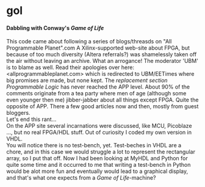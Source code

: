 # gol 

#### Dabbling with Conway's *Game of Life*

This code came about following a series of blogs/threasds on "All Programmable Planet".com A Xilinx-supported web-site about FPGA, but because of too much diversity (Altera referrals?) was shamelessly taken off the air without leaving an archive. What an arrogance! The moderator 'UBM' is to blame as well. Read their apologies over here: <allprogrammableplanet.com> which is redirected to UBM/EETimes where big promises are made, but none kept. The _replacement section Programmable Logic_ has never reached the APP level. About 90% of the comments originate from a tea party where men of age (although some even younger then me) jibber-jabber about all  things except FPGA. Quite the opposite of APP. There a few good articles now and then, mostly from guest bloggers.  
Let's end this rant...  
On the APP site several incarnations were discussed, like MCU, Picoblaze ..., but no real FPGA/HDL stuff. Out of curiosity I coded my own version in VHDL.  
You will notice there is no test-bench, yet. Test-beches in VHDL are a chore, and in this case we would struggle a lot to represent the rectangular array, so I put that off. Now I had been looking at MyHDL and Python for quite some time and it occurred to me that writing a test-bench in Python would be alot more fun and eventually would lead to a graphical display, and that's what one expects from a _Game of Life_-machine?
